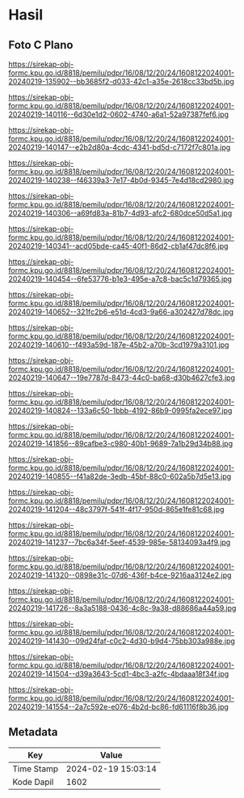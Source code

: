 # Hasil

## Foto C Plano

https://sirekap-obj-formc.kpu.go.id/8818/pemilu/pdpr/16/08/12/20/24/1608122024001-20240219-135902--bb3685f2-d033-42c1-a35e-2618cc33bd5b.jpg

https://sirekap-obj-formc.kpu.go.id/8818/pemilu/pdpr/16/08/12/20/24/1608122024001-20240219-140116--6d30e1d2-0602-4740-a6a1-52a97387fef6.jpg

https://sirekap-obj-formc.kpu.go.id/8818/pemilu/pdpr/16/08/12/20/24/1608122024001-20240219-140147--e2b2d80a-4cdc-4341-bd5d-c7172f7c801a.jpg

https://sirekap-obj-formc.kpu.go.id/8818/pemilu/pdpr/16/08/12/20/24/1608122024001-20240219-140238--f46339a3-7e17-4b0d-9345-7e4d18cd2980.jpg

https://sirekap-obj-formc.kpu.go.id/8818/pemilu/pdpr/16/08/12/20/24/1608122024001-20240219-140306--a69fd83a-81b7-4d93-afc2-680dce50d5a1.jpg

https://sirekap-obj-formc.kpu.go.id/8818/pemilu/pdpr/16/08/12/20/24/1608122024001-20240219-140341--acd05bde-ca45-40f1-86d2-cb1af47dc8f6.jpg

https://sirekap-obj-formc.kpu.go.id/8818/pemilu/pdpr/16/08/12/20/24/1608122024001-20240219-140454--6fe53776-b1e3-495e-a7c8-bac5c1d79365.jpg

https://sirekap-obj-formc.kpu.go.id/8818/pemilu/pdpr/16/08/12/20/24/1608122024001-20240219-140652--321fc2b6-e51d-4cd3-9a66-a302427d78dc.jpg

https://sirekap-obj-formc.kpu.go.id/8818/pemilu/pdpr/16/08/12/20/24/1608122024001-20240219-140610--f493a59d-187e-45b2-a70b-3cd1979a3101.jpg

https://sirekap-obj-formc.kpu.go.id/8818/pemilu/pdpr/16/08/12/20/24/1608122024001-20240219-140647--19e7787d-8473-44c0-ba68-d30b4627cfe3.jpg

https://sirekap-obj-formc.kpu.go.id/8818/pemilu/pdpr/16/08/12/20/24/1608122024001-20240219-140824--133a6c50-1bbb-4192-86b9-0995fa2ece97.jpg

https://sirekap-obj-formc.kpu.go.id/8818/pemilu/pdpr/16/08/12/20/24/1608122024001-20240219-141856--89cafbe3-c980-40b1-9689-7a1b29d34b88.jpg

https://sirekap-obj-formc.kpu.go.id/8818/pemilu/pdpr/16/08/12/20/24/1608122024001-20240219-140855--f41a82de-3edb-45bf-88c0-602a5b7d5e13.jpg

https://sirekap-obj-formc.kpu.go.id/8818/pemilu/pdpr/16/08/12/20/24/1608122024001-20240219-141204--48c3797f-541f-4f17-950d-865e1fe81c68.jpg

https://sirekap-obj-formc.kpu.go.id/8818/pemilu/pdpr/16/08/12/20/24/1608122024001-20240219-141237--7bc6a34f-5eef-4539-985e-58134093a4f9.jpg

https://sirekap-obj-formc.kpu.go.id/8818/pemilu/pdpr/16/08/12/20/24/1608122024001-20240219-141320--0898e31c-07d6-436f-b4ce-9216aa3124e2.jpg

https://sirekap-obj-formc.kpu.go.id/8818/pemilu/pdpr/16/08/12/20/24/1608122024001-20240219-141726--8a3a5188-0436-4c8c-9a38-d88686a44a59.jpg

https://sirekap-obj-formc.kpu.go.id/8818/pemilu/pdpr/16/08/12/20/24/1608122024001-20240219-141430--09d24faf-c0c2-4d30-b9d4-75bb303a988e.jpg

https://sirekap-obj-formc.kpu.go.id/8818/pemilu/pdpr/16/08/12/20/24/1608122024001-20240219-141504--d39a3643-5cd1-4bc3-a2fc-4bdaaa18f34f.jpg

https://sirekap-obj-formc.kpu.go.id/8818/pemilu/pdpr/16/08/12/20/24/1608122024001-20240219-141554--2a7c592e-e076-4b2d-bc86-fd61116f8b36.jpg


## Metadata

| Key        | Value               |
| ---------- | ------------------- |
| Time Stamp | 2024-02-19 15:03:14 |
| Kode Dapil | 1602                |



